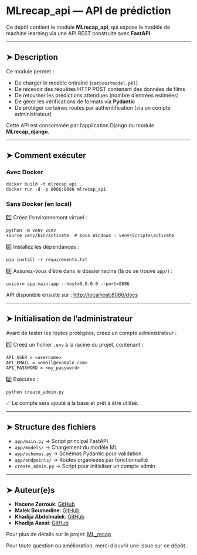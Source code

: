 
# MLrecap_api — API de prédiction


Ce dépôt contient le module **MLrecap_api**, qui expose le modèle de machine learning via une API REST construite avec **FastAPI**.

---

## ➤ Description

Ce module permet :  
- De charger le modèle entraîné (`catboostmodel.pkl`)  
- De recevoir des requêtes HTTP POST contenant des données de films  
- De retourner les prédictions attendues (nombre d’entrées estimées)  
- De gérer les vérifications de formats via **Pydantic**  
- De protéger certaines routes par authentification (via un compte administrateur)

Cette API est consommée par l’application Django du module **MLrecap_django**.

---

## ➤ Comment exécuter

### Avec Docker

```
docker build -t mlrecap_api .
docker run -d -p 8086:8086 mlrecap_api
```

### Sans Docker (en local)

1️⃣ Créez l’environnement virtuel :  
```
python -m venv venv
source venv/bin/activate  # sous Windows : venv\Scripts\activate
```

2️⃣ Installez les dépendances :  
```
pip install -r requirements.txt
```

3️⃣ Assurez-vous d’être dans le dossier racine (là où se trouve `app/`) :  
```
uvicorn app.main:app --host=0.0.0.0 --port=8086
```

API disponible ensuite sur : [http://localhost:8086/docs](http://localhost:8086/docs)

---

## ➤ Initialisation de l’administrateur

Avant de tester les routes protégées, créez un compte administrateur :  

1️⃣ Créez un fichier `.env` à la racine du projet, contenant :  
```
API_USER = <username>
API_EMAIL = <email@example.com>
API_PASSWORD = <my_password>
```

2️⃣ Exécutez :  
```
python create_admin.py
```

✅ Le compte sera ajouté à la base et prêt à être utilisé.

---

## ➤ Structure des fichiers

- `app/main.py` → Script principal FastAPI  
- `app/models/` → Chargement du modèle ML  
- `app/schemas.py` → Schémas Pydantic pour validation  
- `app/endpoints/` → Routes organisées par fonctionnalité  
- `create_admin.py` → Script pour initialiser un compte admin  

---

## ➤ Auteur(e)s

* **Hacene Zerrouk**: [GitHub](https://github.com/haceneZERROUK)
* **Malek Boumedine**: [GitHub](https://github.com/Malek-Boumedine)
* **Khadija Abdelmalek**: [GitHub](https://github.com/khadmalek)
* **Khadija Aassi**: [GitHub](https://github.com/Khadaassi)

Pour plus de détails sur le projet: [ML_recap](https://github.com/Khadaassi/Simplon_ML-Recap)

Pour toute question ou amélioration, merci d’ouvrir une issue sur ce dépôt.
